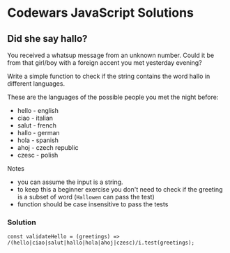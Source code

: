 # Codewars JavaScript Solutions

## Did she say hallo?

You received a whatsup message from an unknown number. Could it be from that girl/boy with a foreign accent you met yesterday evening?

Write a simple function to check if the string contains the word hallo in different languages.

These are the languages of the possible people you met the night before:

- hello - english
- ciao - italian
- salut - french
- hallo - german
- hola - spanish
- ahoj - czech republic
- czesc - polish

Notes

- you can assume the input is a string.
- to keep this a beginner exercise you don't need to check if the greeting is a subset of word (`Hallowen` can pass the test)
- function should be case insensitive to pass the tests

### Solution

```
const validateHello = (greetings) => /(hello|ciao|salut|hallo|hola|ahoj|czesc)/i.test(greetings);
```
